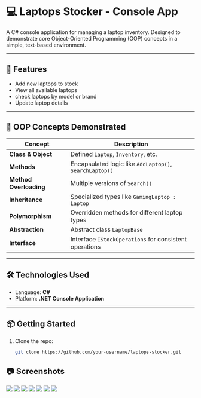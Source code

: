 # 💻 Laptops Stocker - Console App

A C# console application for managing a laptop inventory. Designed to demonstrate core Object-Oriented Programming (OOP) concepts in a simple, text-based environment.

---

## 🚀 Features

- Add new laptops to stock
- View all available laptops
- check laptops by model or brand
- Update laptop details

---

## 🧠 OOP Concepts Demonstrated

| Concept             | Description |
|---------------------|-------------|
| **Class & Object**   | Defined `Laptop`, `Inventory`, etc. |
| **Methods**          | Encapsulated logic like `AddLaptop()`, `SearchLaptop()` |
| **Method Overloading** | Multiple versions of `Search()` |
| **Inheritance**      | Specialized types like `GamingLaptop : Laptop` |
| **Polymorphism**     | Overridden methods for different laptop types |
| **Abstraction**      | Abstract class `LaptopBase` |
| **Interface**        | Interface `IStockOperations` for consistent operations |

---

## 🛠 Technologies Used

- Language: **C#**
- Platform: **.NET Console Application**

---

## 📦 Getting Started

1. Clone the repo:
   ```bash
   git clone https://github.com/your-username/laptops-stocker.git


## 📷 Screenshots

![](Screenshots/Screenshot_1.png.png)
![](Screenshots/Screenshot_2.png.png)
![](Screenshots/Screenshot_3.png.png)
![](Screenshots/Screenshot_4.png.png)
![](Screenshots/Screenshot_5.png.png)
![](Screenshots/Screenshot_6.png.png)
![](Screenshots/Screenshot_7.png.png)


